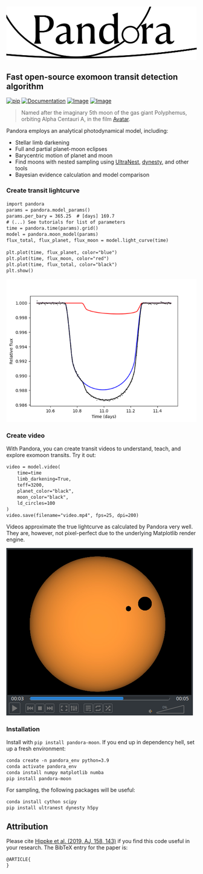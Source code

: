 ![Logo](https://github.com/hippke/Pandora/blob/main/docs/source/logo_v6.png?raw=true)
## Fast open-source exomoon transit detection algorithm

[![pip](https://img.shields.io/badge/pip-install%20pandora--moon-blue.svg)](https://pypi.org/project/wotan/)
[![Documentation](https://img.shields.io/badge/documentation-%E2%9C%93-blue.svg)](https://wotan.readthedocs.io/en/latest/index.html)
[![Image](https://img.shields.io/badge/tutorials-%E2%9C%93-blue.svg)](https://github.com/hippke/wotan/tree/master/tutorials)
[![Image](https://img.shields.io/badge/arXiv-1906.00966-blue.svg)](https://arxiv.org/abs/1906.00966)

> Named after the imaginary 5th moon of the gas giant Polyphemus, orbiting Alpha Centauri A, in the film [Avatar](https://james-camerons-avatar.fandom.com/wiki/Pandora). 

Pandora employs an analytical photodynamical model, including:
- Stellar limb darkening
- Full and partial planet-moon eclipses
- Barycentric motion of planet and moon
- Find moons with nested sampling using [UltraNest](https://github.com/JohannesBuchner/UltraNest), [dynesty](https://github.com/joshspeagle/dynesty), and other tools
- Bayesian evidence calculation and model comparison


### Create transit lightcurve
```
import pandora
params = pandora.model_params()
params.per_bary = 365.25  # [days] 169.7
# (...) See tutorials for list of parameters
time = pandora.time(params).grid()
model = pandora.moon_model(params)
flux_total, flux_planet, flux_moon = model.light_curve(time)

plt.plot(time, flux_planet, color="blue")
plt.plot(time, flux_moon, color="red")
plt.plot(time, flux_total, color="black")
plt.show()
```
![lc](https://github.com/hippke/Pandora/blob/main/docs/source/lc_image.png?raw=true)

### Create video
With Pandora, you can create transit videos to understand, teach, and explore exomoon transits. Try it out:

```
video = model.video(
    time=time
    limb_darkening=True, 
    teff=3200,
    planet_color="black",
    moon_color="black",
    ld_circles=100
)
video.save(filename="video.mp4", fps=25, dpi=200)
```
Videos approximate the true lightcurve as calculated by Pandora very well. They are, however, not pixel-perfect due to the underlying Matplotlib render engine.


![Video](https://github.com/hippke/Pandora/blob/main/docs/source/video_image.png?raw=true)

### Installation
Install with `pip install pandora-moon`. If you end up in dependency hell, set up a fresh environment:

```
conda create -n pandora_env python=3.9
conda activate pandora_env
conda install numpy matplotlib numba 
pip install pandora-moon
```

For sampling, the following packages will be useful:
```
conda install cython scipy
pip install ultranest dynesty h5py
```



Attribution
----------------
Please cite [Hippke et al. (2019, AJ, 158, 143)](https://ui.adsabs.harvard.edu/abs/2019AJ....158..143H/abstract) if you find this code useful in your research. The BibTeX entry for the paper is:

```
@ARTICLE{
}


```
